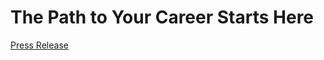 # The Path to Your Career Starts Here
[Press Release](https://docs.google.com/document/d/1351vECF6NC5Ujf5wGCfkuBBj2Zc_95RoRFZb5PQzqXQ/edit?usp=sharing)

